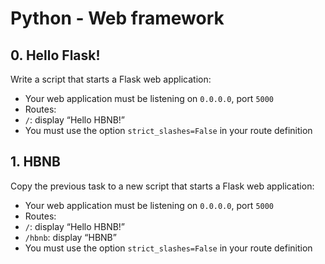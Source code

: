 # Python - Web framework

## 0. Hello Flask!
Write a script that starts a Flask web application:
* Your web application must be listening on ```0.0.0.0```, port ```5000```
* Routes:
* ```/```: display “Hello HBNB!”
* You must use the option ```strict_slashes=False``` in your route definition

## 1. HBNB
Copy the previous task to a new script that starts a Flask web application:
* Your web application must be listening on ```0.0.0.0```, port ```5000```
* Routes:
* ```/```: display “Hello HBNB!”
* ```/hbnb```: display “HBNB”
* You must use the option ```strict_slashes=False``` in your route definition
